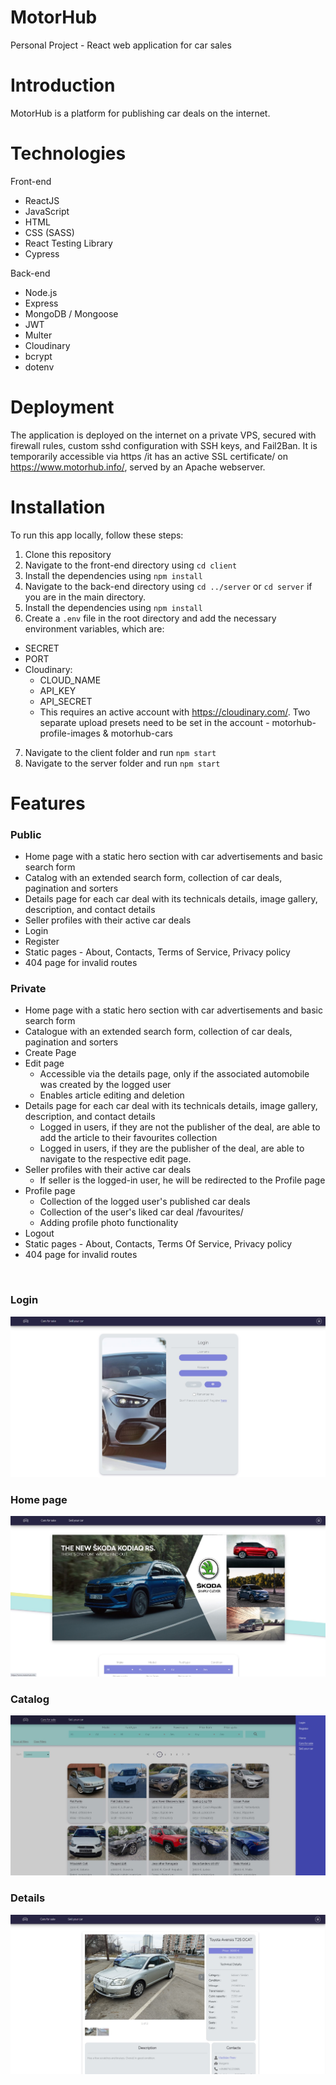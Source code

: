 # MotorHub
Personal Project - React web application for car sales

# Introduction
MotorHub is a platform for publishing car deals on the internet.

# Technologies

Front-end
-   ReactJS
-   JavaScript
-   HTML
-   CSS (SASS)
-   React Testing Library
-   Cypress

Back-end
-   Node.js
-   Express
-   MongoDB / Mongoose
-   JWT
-   Multer
-   Cloudinary
-   bcrypt
-   dotenv


# Deployment

The application is deployed on the internet on a private VPS, secured with firewall rules, custom sshd configuration with SSH keys, and Fail2Ban.
It is temporarily accessible via https /it has an active SSL certificate/ on https://www.motorhub.info/, served by an Apache webserver.

# Installation

To run this app locally, follow these steps:

1.  Clone this repository
2.  Navigate to the front-end directory using `cd client`
3.  Install the dependencies using `npm install`
4.  Navigate to the back-end directory using `cd ../server` or `cd server` if you are in the main directory.
5.  Install the dependencies using `npm install`
6.  Create a `.env` file in the root directory and add the necessary environment variables, which are:
- SECRET
- PORT
- Cloudinary:
    * CLOUD_NAME
    * API_KEY
    * API_SECRET
    * This requires an active account with https://cloudinary.com/. Two separate upload presets need to be set in the account - motorhub-profile-images & motorhub-cars
 
7.  Navigate to the client folder and run `npm start`
8.  Navigate to the server folder and run `npm start`

# Features
### Public
- Home page with a static hero section with car advertisements and basic search form
- Catalog with an extended search form, collection of car deals, pagination and sorters
- Details page for each car deal with its technicals details, image gallery, description, and contact details
- Seller profiles with their active car deals
- Login
- Register
- Static pages - About, Contacts, Terms of Service, Privacy policy
- 404 page for invalid routes

### Private
- Home page with a static hero section with car advertisements and basic search form
- Catalogue with an extended search form, collection of car deals, pagination and sorters
- Create Page
- Edit page
  - Accessible via the details page, only if the associated automobile was created by the logged user
  - Enables article editing and deletion
- Details page for each car deal with its technicals details, image gallery, description, and contact details
  - Logged in users, if they are not the publisher of the deal, are able to add the article to their favourites collection
  - Logged in users, if they are the publisher of the deal, are able to navigate to the respective edit page.
- Seller profiles with their active car deals
  - If seller is the logged-in user, he will be redirected to the Profile page
- Profile page
  - Collection of the logged user's published car deals
  - Collection of the user's liked car deal /favourites/
  - Adding profile photo functionality
- Logout
- Static pages - About, Contacts, Terms Of Service, Privacy policy
- 404 page for invalid routes

<br/>

### Login
![login](./img/login.jpg?raw=true)

### Home page
![login](./img/home.jpg?raw=true)

### Catalog
![login](./img/catalogue.jpg?raw=true)

### Details
![login](./img/details.jpg?raw=true)